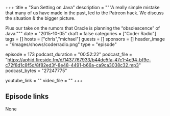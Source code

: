 +++
title = "Sun Setting on Java"
description = """A really simple mistake that many of us have made in the past, led to the Patreon hack. We discuss the situation & the bigger picture. 

Plus our take on the rumors that Oracle is planning the “obsolescence” of Java."""
date = "2015-10-05"
draft = false
categories = ["Coder Radio"]
tags = []
hosts = ["chris","michael"]
guests = []
sponsors = []
header_image = "/images/shows/coderradio.png"
type = "episode"

episode = 173
podcast_duration = "00:52:22"
podcast_file = "https://aphid.fireside.fm/d/1437767933/b44de5fa-47c1-4e94-bf9e-c72f8d1c8f5d/8f82ed3f-8e48-4491-b66a-ca9ca3038c32.mp3"
podcast_bytes = "27247775"

youtube_link = ""
video_file = ""
+++

## Episode links

None

